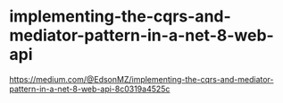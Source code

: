 # implementing-the-cqrs-and-mediator-pattern-in-a-net-8-web-api
https://medium.com/@EdsonMZ/implementing-the-cqrs-and-mediator-pattern-in-a-net-8-web-api-8c0319a4525c
